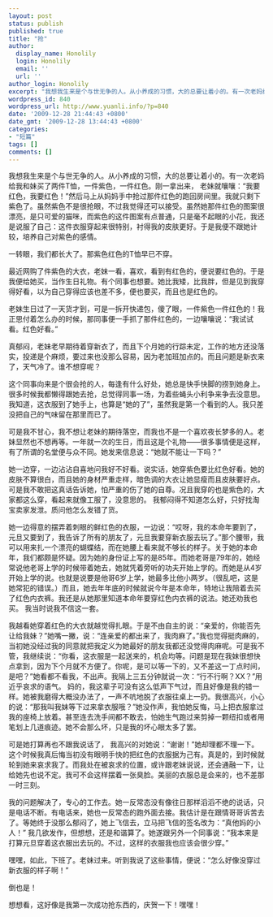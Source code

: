 ```yaml
---
layout: post
status: publish
published: true
title: "抢"
author:
  display_name: Honolily
  login: Honolily
  email: ''
  url: ''
author_login: Honolily
excerpt: "我想我生来是个与世无争的人。从小养成的习惯，大的总要让着小的。有一次老妈给我和妹买了两件T恤，一件紫色，一件红色。刚一拿出来， 老妹就嚷嚷：&ldquo;我要红色，我要红色！&rdquo;然后马上从妈妈手中抢过那件红色的跑回房间里。我就只剩下紫色了。虽然紫色不是很抢眼，不过我觉得还可以接受。虽然她那件红色的图案很漂亮，是只可爱的猫咪，而紫色的这件图案有点普通，只是毫不起眼的小花，我还是说服了自己：这件衣服穿起来很特别，衬得我的皮肤更好。于是我便不跟她计较，培养自己对紫色的感情。 "
wordpress_id: 840
wordpress_url: http://www.yuanli.info/?p=840
date: '2009-12-28 21:44:43 +0800'
date_gmt: '2009-12-28 13:44:43 +0800'
categories:
- "短篇"
tags: []
comments: []
---
```

<p>我想我生来是个与世无争的人。从小养成的习惯，大的总要让着小的。有一次老妈给我和妹买了两件T恤，一件紫色，一件红色。刚一拿出来， 老妹就嚷嚷：&ldquo;我要红色，我要红色！&rdquo;然后马上从妈妈手中抢过那件红色的跑回房间里。我就只剩下紫色了。虽然紫色不是很抢眼，不过我觉得还可以接受。虽然她那件红色的图案很漂亮，是只可爱的猫咪，而紫色的这件图案有点普通，只是毫不起眼的小花，我还是说服了自己：这件衣服穿起来很特别，衬得我的皮肤更好。于是我便不跟她计较，培养自己对紫色的感情。 <a id="more"></a><a id="more-840"></a></p>
<p>一转眼，我们都长大了。那紫色红色的T恤早已不穿。</p>
<p>最近网购了件紫色的大衣，老妹一看，喜欢，看到有红色的，便说要红色的。于是我便给她买，当作生日礼物。有个同事也想要。她比我矮，比我胖，但是见到我穿得好看，以为自己穿得应该也差不多，便也要买，而且也是红色的。</p>
<p>老妹生日过了一天货才到，可是一拆开快递包，傻了眼，一件紫色一件红色的！我正思付着怎么办的时候，那同事便一手抓了那件红色的，一边嚷嚷说：&ldquo;我试试看。红色好看。&rdquo;</p>
<p>真郁闷，老妹老早期待着穿新衣了，而且下个月她的行踪未定，工作的地方还没落实，投递是个麻烦，要过来也没那么容易，因为老加班加点的。而且问题是新衣来了，天气冷了。谁不想穿呢？</p>
<p>这个同事向来是个很会抢的人，每逢有什么好处，她总是快手快脚的捞到她身上。很多时候我都懒得跟她去抢，总觉得同事一场，为着些蝇头小利争来争去没意思。我知道，这衣服到了她手上，也算是&ldquo;她的了&rdquo;，虽然我是第一个看到的人。我只差没把自己的气味留在那里而已了。</p>
<p>可是我不甘心，我不想让老妹的期待落空，而我也不是一个喜欢夜长梦多的人。老妹显然也不想再等。一年就一次的生日，而且这是个礼物&mdash;&mdash;很多事情便是这样，有了所谓的名堂便与众不同。她发来信息说：&ldquo;她就不能让一下吗？&rdquo;</p>
<p>她一边穿，一边沾沾自喜地问我好不好看。说实话，她穿紫色要比红色好看。她的皮肤不算很白，而且她的身材严重走样，暗色调的大衣让她显瘦而且皮肤要好点。可是我不敢把这真话告诉她，怕严重的伤了她的自尊。况且我穿的也是紫色的，大家都这么穿，看起来就像工服了，没意思的。 我郁闷得不知道怎么好，只好找淘宝卖家发泄。质问他怎么发错了货。</p>
<p>她一边得意的摆弄着刺眼的鲜红色的衣服，一边说：&ldquo;哎呀，我的本命年要到了，元旦又要到了，我告诉了所有的朋友了，元旦我要穿新衣服去玩了。&rdquo;那个腰带，我可以用来扎一个漂亮的蝴蝶结，而在她腰上看来就不够长的样子。关于她的本命年，我们都颇是怀疑。因为她的身份证上写的是85年。而她老哥是79年的，她经常说他老哥上学的时候带着她去，她就凭着旁听的功夫开始上学的。而她是从4岁开始上学的说。也就是说要是他哥6岁上学，她最多比他小两岁。（很乱吧，这是她常犯的错误。）而且，她去年年底的时候就说今年是本命年，特地让我陪着去买了红色内衣裤。我还是从她那里知道本命年要穿红色内衣裤的说法。她还劝我也买。 我当时说我不信这一套。</p>
<p>我越看她穿着红色的大衣就越觉得扎眼。于是不由自主的说：&ldquo;亲爱的，你能否先让给我妹？&rdquo;她嘴一撇，说：&ldquo;连亲爱的都出来了，我肉麻了。&rdquo;我也觉得挺肉麻的，当初她没经过我的同意就把我定义为她最好的朋友我都还没觉得肉麻呢。可是我不管，我继续说：&ldquo;你看，这衣服是一起送来的，机会均等。问题是现在我妹很想快点拿到，因为下个月就不方便了。你呢，是可以等一下的，又不差这一丁点时间，是吧？&rdquo;她看都不看我，不出声。我隔上三五分钟就说一次：&ldquo;行不行啊？XX？&rdquo;用近乎哀求的语气。 妈的，我这辈子可没有这么低声下气过，而且好像是我的错一样。她被我磨得大概没办法了，一声不吭地脱了衣服往桌上一扔。我很高兴，小心的说：&ldquo;那我叫我妹等下过来拿衣服哦？&rdquo;她没作声，我怕她反悔，马上把衣服拿过我的座椅上放着。甚至连去洗手间都不敢去，怕她生气跑过来剪掉一颗纽扣或者用笔划上几道痕迹。她不会那么坏，只是我的坏心眼太多了罢。</p>
<p>可是她打算再也不跟我说话了， 我高兴的对她说：&ldquo;谢谢！&rdquo;她却理都不理一下。这个时候我真后悔当初没有眼明手快的把红色的衣服据为己有。真是的，到时候就轮到她来哀求我了。而我处在被哀求的位置，或许跟老妹说说，还会通融一下，让给她先也说不定。我可不会这样摆着一张臭脸。美丽的衣服总是会来的，也不差那一时三刻。</p>
<p>我的问题解决了，专心的工作去。她一反常态没有像往日那样滔滔不绝的说话，只是电话不断。有电话来，她也一反常态的跑外面去接。我估计是在跟情哥哥诉苦去了。等她终于没那么郁闷了，她上飞信去，立马把飞信的签名改为：&ldquo;真他妈的小人！&rdquo; 我几欲发作，但想想，还是和谐算了。她遂跟另外一个同事说：&ldquo;我本来是打算元旦穿着这衣服出去玩的。不过，这样的衣服我也应该会很少穿。&rdquo;</p>
<p>嘿嘿，如此，下班了。老妹过来。听到我说了这些事情，便说：&ldquo;怎么好像没穿过新衣服的样子啊！&rdquo;</p>
<p>倒也是！</p>
<p>想想看，这好像是我第一次成功抢东西的，庆贺一下！嘿嘿！</p>
